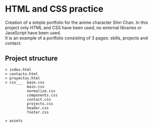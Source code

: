 # HTML and CSS practice
Creation of a simple portfolio for the anime character Shin Chan. In this project only HTML and CSS have been used, no external libraries or JavaScript have been used.  
It is an example of a portfolio consisting of 3 pages: skills, projects and contact.

## Project structure
```
> index.html
> contacto.html
> proyectos.html
> css___  base.css
          main.css
          normalize.css
          components.css
          contact.css
          projects.css
          header.css
          footer.css

> assets
```
